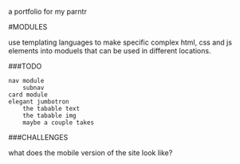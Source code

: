a portfolio for my parntr


#MODULES

use templating languages to make specific complex html, css and js elements into moduels that can be used in different locations.

###TODO

	nav module
		subnav
	card module
	elegant jumbotron
		the tabable text
		the tabable img
		maybe a couple takes


###CHALLENGES

what does the mobile version of the site look like?

